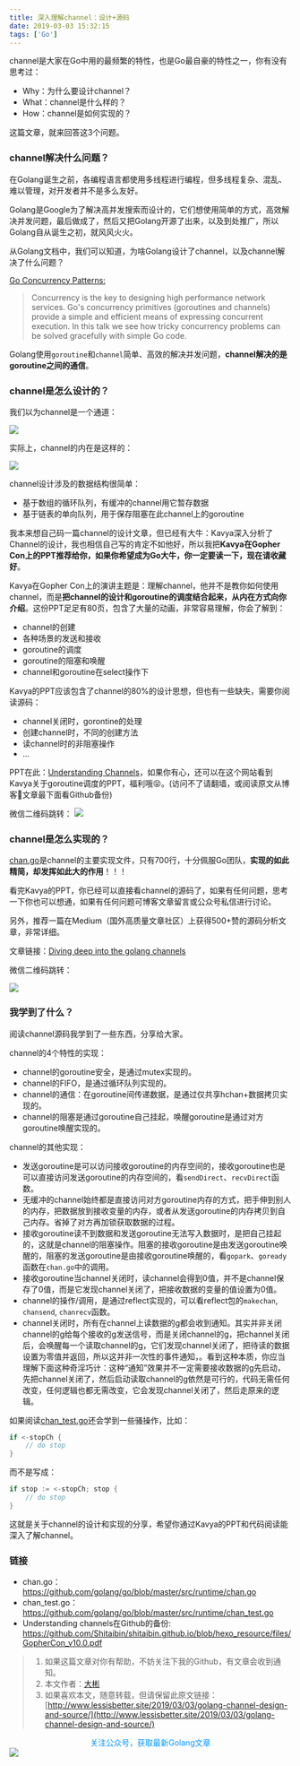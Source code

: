 ```yaml
---
title: 深入理解channel：设计+源码
date: 2019-03-03 15:32:15
tags: ['Go']
---
```


channel是大家在Go中用的最频繁的特性，也是Go最自豪的特性之一，你有没有思考过：
- Why：为什么要设计channel？
- What：channel是什么样的？
- How：channel是如何实现的？

这篇文章，就来回答这3个问题。

### channel解决什么问题？


在Golang诞生之前，各编程语言都使用多线程进行编程，但多线程复杂、混乱、难以管理，对开发者并不是多么友好。

Golang是Google为了解决高并发搜索而设计的，它们想使用简单的方式，高效解决并发问题，最后做成了，然后又把Golang开源了出来，以及到处推广，所以Golang自从诞生之初，就风风火火。

从Golang文档中，我们可以知道，为啥Golang设计了channel，以及channel解决了什么问题？

[Go Concurrency Patterns:](https://golang.org/doc/#go_concurrency_patterns)
> Concurrency is the key to designing high performance network services. Go's concurrency primitives (goroutines and channels) provide a simple and efficient means of expressing concurrent execution. In this talk we see how tricky concurrency problems can be solved gracefully with simple Go code.

Golang使用`goroutine`和`channel`简单、高效的解决并发问题，**channel解决的是goroutine之间的通信**。



### channel是怎么设计的？

我们以为channel是一个通道：

![](http://img.lessisbetter.site/2019-03-pipeline.jpeg)

实际上，channel的内在是这样的：

![](http://img.lessisbetter.site/2019-03-channel_design.png)

channel设计涉及的数据结构很简单：
- 基于数组的循环队列，有缓冲的channel用它暂存数据
- 基于链表的单向队列，用于保存阻塞在此channel上的goroutine

我本来想自己码一篇channel的设计文章，但已经有大牛：Kavya深入分析了Channel的设计，我也相信自己写的肯定不如他好，所以我把**Kavya在Gopher Con上的PPT推荐给你，如果你希望成为Go大牛，你一定要读一下，现在请收藏好**。

Kavya在Gopher Con上的演讲主题是：理解channel，他并不是教你如何使用channel，而是**把channel的设计和goroutine的调度结合起来，从内在方式向你介绍**。这份PPT足足有80页，包含了大量的动画，非常容易理解，你会了解到：
- channel的创建
- 各种场景的发送和接收
- goroutine的调度
- goroutine的阻塞和唤醒
- channel和goroutine在select操作下

Kavya的PPT应该包含了channel的80%的设计思想，但也有一些缺失，需要你阅读源码：
- channel关闭时，gorontine的处理
- 创建channel时，不同的创建方法
- 读channel时的非阻塞操作
- ...

PPT在此：[Understanding Channels](https://speakerdeck.com/kavya719/understanding-channels)，如果你有心，还可以在这个网站看到Kavya关于goroutine调度的PPT，福利哦😝。(访问不了请翻墙，或阅读原文从博客文章最下面看Github备份)

微信二维码跳转：
![](http://img.lessisbetter.site/2019-03-channel_design_qrcode.png)


### channel是怎么实现的？

[chan.go](https://github.com/golang/go/blob/master/src/runtime/chan.go)是channel的主要实现文件，只有700行，十分佩服Go团队，**实现的如此精简，却发挥如此大的作用**！！！

看完Kavya的PPT，你已经可以直接看channel的源码了，如果有任何问题，思考一下你也可以想通，如果有任何问题可博客文章留言或公众号私信进行讨论。

另外，推荐一篇在Medium（国外高质量文章社区）上获得500+赞的源码分析文章，非常详细。

文章链接：[Diving deep into the golang channels](https://codeburst.io/diving-deep-into-the-golang-channels-549fd4ed21a8)

微信二维码跳转：

![](http://img.lessisbetter.site/2019-03-channel_source_qrcode.png)

### 我学到了什么？

阅读channel源码我学到了一些东西，分享给大家。

channel的4个特性的实现：
- channel的goroutine安全，是通过mutex实现的。
- channel的FIFO，是通过循环队列实现的。
- channel的通信：在goroutine间传递数据，是通过仅共享hchan+数据拷贝实现的。
- channel的阻塞是通过goroutine自己挂起，唤醒goroutine是通过对方goroutine唤醒实现的。


channel的其他实现：
- 发送goroutine是可以访问接收goroutine的内存空间的，接收goroutine也是可以直接访问发送goroutine的内存空间的，看`sendDirect`、`recvDirect`函数。
- 无缓冲的channel始终都是直接访问对方goroutine内存的方式，把手伸到别人的内存，把数据放到接收变量的内存，或者从发送goroutine的内存拷贝到自己内存。省掉了对方再加锁获取数据的过程。
- 接收goroutine读不到数据和发送goroutine无法写入数据时，是把自己挂起的，这就是channel的阻塞操作。阻塞的接收goroutine是由发送goroutine唤醒的，阻塞的发送goroutine是由接收goroutine唤醒的，看`gopark`、`goready`函数在`chan.go`中的调用。
- 接收goroutine当channel关闭时，读channel会得到0值，并不是channel保存了0值，而是它发现channel关闭了，把接收数据的变量的值设置为0值。
- channel的操作/调用，是通过reflect实现的，可以看reflect包的`makechan`, `chansend`, `chanrecv`函数。
- channel关闭时，所有在channel上读数据的g都会收到通知。其实并非关闭channel的g给每个接收的g发送信号，而是关闭channel的g，把channel关闭后，会唤醒每一个读取channel的g，它们发现channel关闭了，把待读的数据设置为零值并返回，所以这并非一次性的事件通知，。看到这种本质，你应当理解下面这种奇淫巧计：这种“通知”效果并不一定需要接收数据的g先启动，先把channel关闭了，然后启动读取channel的g依然是可行的，代码无需任何改变，任何逻辑也都无需改变，它会发现channel关闭了，然后走原来的逻辑。


如果阅读[chan_test.go](https://github.com/golang/go/blob/master/src/runtime/chan_test.go)还会学到一些骚操作，比如：

```go
if <-stopCh {
    // do stop
}
```

而不是写成：
```go
if stop := <-stopCh; stop {
    // do stop
}
```

这就是关于channel的设计和实现的分享，希望你通过Kavya的PPT和代码阅读能深入了解channel。

### 链接


- chan.go：https://github.com/golang/go/blob/master/src/runtime/chan.go
- chan_test.go：https://github.com/golang/go/blob/master/src/runtime/chan_test.go
- Understanding channels在Github的备份: https://github.com/Shitaibin/shitaibin.github.io/blob/hexo_resource/files/GopherCon_v10.0.pdf


> 1. 如果这篇文章对你有帮助，不妨关注下我的Github，有文章会收到通知。
> 2. 本文作者：[大彬](http://lessisbetter.site/about/)
> 3. 如果喜欢本文，随意转载，但请保留此原文链接：[http://www.lessisbetter.site/2019/03/03/golang-channel-design-and-source/](http://www.lessisbetter.site/2019/03/03/golang-channel-design-and-source/)


<div style="color:#0096FF; text-align:center">关注公众号，获取最新Golang文章</div>
<img src="http://img.lessisbetter.site/2019-01-article_qrcode.jpg" style="border:0"  align=center />